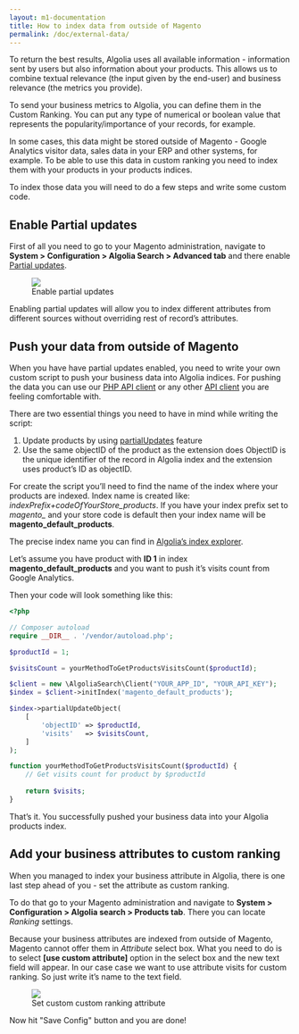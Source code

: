 ```yaml
---
layout: m1-documentation
title: How to index data from outside of Magento
permalink: /doc/external-data/
---
```


To return the best results, Algolia uses all available information - information sent by users but also information about your products. This allows us to combine textual relevance (the input given by the end-user) and business relevance (the metrics you provide).

To send your business metrics to Algolia, you can define them in the Custom Ranking. You can put any type of numerical or boolean value that represents the popularity/importance of your records, for example.

In some cases, this data might be stored outside of Magento - Google Analytics visitor data, sales data in your ERP and other systems, for example. To be able to use this data in custom ranking you need to index them with your products in your products indices.

To index those data you will need to do a few steps and write some custom code.

## Enable Partial updates

First of all you need to go to your Magento administration, navigate to **System > Configuration > Algolia Search > Advanced tab** and there enable [Partial updates](https://www.algolia.com/doc/guides/indexing/import-synchronize-data#incremental-updates).
<figure>
    <img src="../../img/enable-partial-updates.png" class="img-responsive">
    <figcaption>Enable partial updates</figcaption>
</figure>

Enabling partial updates will allow you to index different attributes from different sources without overriding rest of record’s attributes.

## Push your data from outside of Magento

When you have have partial updates enabled, you need to write your own custom script to push your business data into Algolia indices. For pushing the data you can use our [PHP API client](https://www.algolia.com/doc/api-client/php/getting-started) or any other [API client](https://www.algolia.com/doc/api-client/) you are feeling comfortable with.

There are two essential things you need to have in mind while writing the script:

1. Update products by using [partialUpdates](https://www.algolia.com/doc/api-client/php/indexing#partial-update-objects) feature
2. Use the same objectID of the product as the extension does
ObjectID is the unique identifier of the record in Algolia index and the extension uses product’s ID as objectID.

For create the script you’ll need to find the name of the index where your products are indexed. Index name is created like: *indexPrefix+codeOfYourStore_products*. If you have your index prefix set to *magento_* and your store code is default then your index name will be **magento_default_products**. 

The precise index name you can find in [Algolia’s index explorer](https://www.algolia.com/explorer).

Let’s assume you have product with **ID 1** in index **magento_default_products** and you want to push it’s visits count from Google Analytics.

Then your code will look something like this:

```php
<?php

// Composer autoload
require __DIR__ . '/vendor/autoload.php';

$productId = 1;

$visitsCount = yourMethodToGetProductsVisitsCount($productId);

$client = new \AlgoliaSearch\Client("YOUR_APP_ID", "YOUR_API_KEY");
$index = $client->initIndex('magento_default_products');

$index->partialUpdateObject(
    [
        'objectID' => $productId,
        'visits'   => $visitsCount,
    ]
);

function yourMethodToGetProductsVisitsCount($productId) {
    // Get visits count for product by $productId
    
    return $visits;
}
```

That’s it. You successfully pushed your business data into your Algolia products index.

## Add your business attributes to custom ranking

When you managed to index your business attribute in Algolia, there is one last step ahead of you - set the attribute as custom ranking.

To do that go to your Magento administration and navigate to **System > Configuration > Algolia search > Products tab**. There you can locate *Ranking* settings.

Because your business attributes are indexed from outside of Magento, Magento cannot offer them in *Attribute* select box. What you need to do is to select **[use custom attribute]** option in the select box and the new text field will appear. In our case case we want to use attribute visits for custom ranking. So just write it’s name to the text field.
<figure>
    <img src="../../img/custom-ranking-custom-attributes.png" class="img-responsive">
    <figcaption>Set custom custom ranking attribute</figcaption>
</figure>


Now hit "Save Config" button and you are done!
